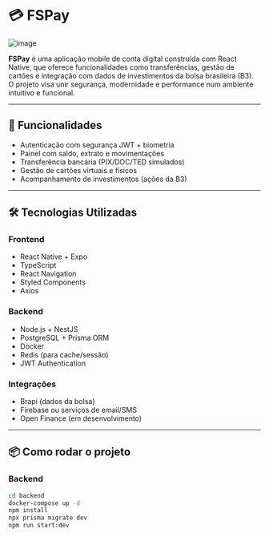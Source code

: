 # 💳 FSPay

![image](https://github.com/user-attachments/assets/40fd4a9b-24bf-41dd-984c-04a23210f69c)


**FSPay** é uma aplicação mobile de conta digital construída com React Native, que oferece funcionalidades como transferências, gestão de cartões e integração com dados de investimentos da bolsa brasileira (B3). O projeto visa unir segurança, modernidade e performance num ambiente intuitivo e funcional.

---

## 🚀 Funcionalidades

- Autenticação com segurança JWT + biometria
- Painel com saldo, extrato e movimentações
- Transferência bancária (PIX/DOC/TED simulados)
- Gestão de cartões virtuais e físicos
- Acompanhamento de investimentos (ações da B3)

---

## 🛠️ Tecnologias Utilizadas

### Frontend
- React Native + Expo
- TypeScript
- React Navigation
- Styled Components
- Axios

### Backend
- Node.js + NestJS
- PostgreSQL + Prisma ORM
- Docker
- Redis (para cache/sessão)
- JWT Authentication

### Integrações
- Brapi (dados da bolsa)
- Firebase ou serviços de email/SMS
- Open Finance (em desenvolvimento)

---

## 📦 Como rodar o projeto

### Backend

```bash
cd backend
docker-compose up -d
npm install
npx prisma migrate dev
npm run start:dev
